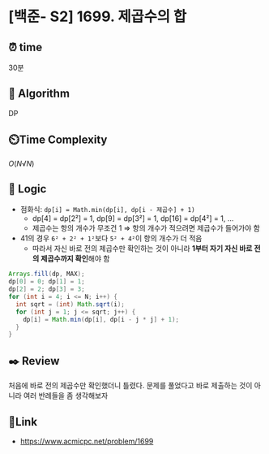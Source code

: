 # [백준- S2] 1699. 제곱수의 합
 
## ⏰  **time**
30분

## :pushpin: **Algorithm**
DP

## ⏲️**Time Complexity**
$O(N√N)$

## :round_pushpin: **Logic**
- 점화식: `dp[i] = Math.min(dp[i], dp[i - 제곱수] + 1)`
  - dp[4] = dp[2²] = 1, dp[9] = dp[3²] = 1, dp[16] = dp[4²] = 1, …
  - 제곱수는 항의 개수가 무조건 1 ⇒ 항의 개수가 적으려면 제곱수가 들어가야 함
- 41의 경우 `6² + 2² + 1²`보다 `5² + 4²`이 항의 개수가 더 적음
  - 따라서 자신 바로 전의 제곱수만 확인하는 것이 아니라 **1부터 자기 자신 바로 전의 제곱수까지 확인**해야 함
```java
Arrays.fill(dp, MAX);
dp[0] = 0; dp[1] = 1;
dp[2] = 2; dp[3] = 3;
for (int i = 4; i <= N; i++) {
  int sqrt = (int) Math.sqrt(i);
  for (int j = 1; j <= sqrt; j++) {
    dp[i] = Math.min(dp[i], dp[i - j * j] + 1);
  }
}
```

## :black_nib: **Review**
처음에 바로 전의 제곱수만 확인했더니 틀렸다. 문제를 풀었다고 바로 제출하는 것이 아니라 여러 반례들을 좀 생각해보자

## 📡**Link**
- https://www.acmicpc.net/problem/1699
